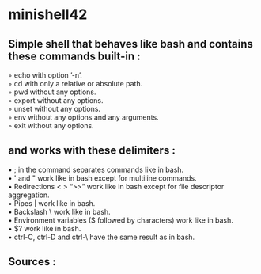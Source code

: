 # minishell42
## Simple shell that behaves like bash and contains these commands built-in :

◦ echo with option ’-n’.  
◦ cd with only a relative or absolute path.  
◦ pwd without any options.  
◦ export without any options.  
◦ unset without any options.  
◦ env without any options and any arguments.  
◦ exit without any options.  

## and works with these delimiters :

• ; in the command separates commands like in bash.  
• ' and " work like in bash except for multiline commands.  
• Redirections < > “>>” work like in bash except for file descriptor aggregation.  
• Pipes | work like in bash.  
• Backslash \ work like in bash.  
• Environment variables ($ followed by characters) work like in bash.  
• $? work like in bash.  
• ctrl-C, ctrl-D and ctrl-\ have the same result as in bash.  

## Sources :
